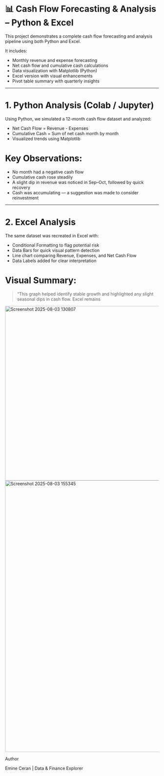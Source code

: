 # 📊 Cash Flow Forecasting & Analysis – Python & Excel

This project demonstrates a complete cash flow forecasting and analysis pipeline using both Python and Excel.

It includes:

- Monthly revenue and expense forecasting
- Net cash flow and cumulative cash calculations
- Data visualization with Matplotlib (Python)
- Excel version with visual enhancements
- Pivot table summary with quarterly insights

---

# 1. Python Analysis (Colab / Jupyter)

Using Python, we simulated a 12-month cash flow dataset and analyzed:

- Net Cash Flow = Revenue - Expenses  
- Cumulative Cash = Sum of net cash month by month  
- Visualized trends using Matplotlib

# Key Observations:
- No month had a negative cash flow
- Cumulative cash rose steadily
- A slight dip in revenue was noticed in Sep–Oct, followed by quick recovery
- Cash was accumulating — a suggestion was made to consider reinvestment

---

# 2. Excel Analysis

The same dataset was recreated in Excel with:
- Conditional Formatting to flag potential risk
- Data Bars for quick visual pattern detection
- Line chart comparing Revenue, Expenses, and Net Cash Flow
- Data Labels added for clear interpretation

#  Visual Summary:
> “This graph helped identify stable growth and highlighted any slight seasonal dips in cash flow. Excel remains




<img width="1212" height="572" alt="Screenshot 2025-08-03 130807" src="https://github.com/user-attachments/assets/d1a035bc-0824-4e86-bdb3-a77b4d073fd0" />

<img width="792" height="890" alt="Screenshot 2025-08-03 155345" src="https://github.com/user-attachments/assets/33214553-049c-42c5-914b-c02984c577f1" />


 
 Author

Emine Ceran  | Data & Finance Explorer
